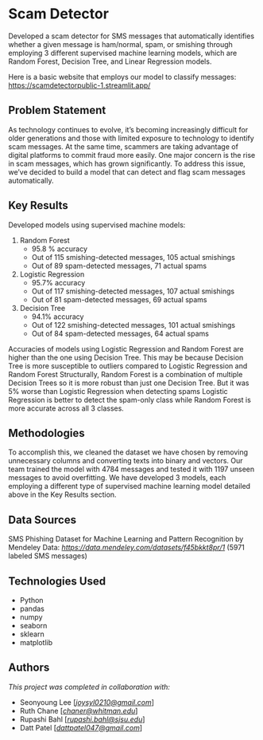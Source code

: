 # Scam Detector

Developed a scam detector for SMS messages that automatically identifies whether a given message is ham/normal, spam, or smishing through employing 3 different supervised machine learning models, which are Random Forest, Decision Tree, and Linear Regression models.

Here is a basic website that employs our model to classify messages: https://scamdetectorpublic-1.streamlit.app/

## Problem Statement <!--- do not change this line -->

As technology continues to evolve, it’s becoming increasingly difficult for older generations and those with limited exposure to technology to identify scam messages. At the same time, scammers are taking advantage of digital platforms to commit fraud more easily. One major concern is the rise in scam messages, which has grown significantly. To address this issue, we’ve decided to build a model that can detect and flag scam messages automatically.

## Key Results <!--- do not change this line -->

Developed models using supervised machine models:
1. Random Forest
   - 95.8 % accuracy
   - Out of 115 smishing-detected messages, 105 actual smishings
   - Out of 89 spam-detected messages, 71 actual spams
2. Logistic Regression
   - 95.7% accuracy
   - Out of 117 smishing-detected messages, 107 actual smishings
   - Out of 81 spam-detected messages, 69 actual spams
4. Decision Tree
   - 94.1% accuracy
   - Out of 122 smishing-detected messages, 101 actual smishings
   - Out of 84 spam-detected messages, 64 actual spams

Accuracies of models using Logistic Regression and Random Forest are higher than the one using Decision Tree. 
This may be because Decision Tree is more susceptible to outliers compared to Logistic Regression and Random Forest
Structurally, Random Forest is a combination of multiple Decision Trees so it is more robust than just one Decision Tree. 
But it was 5% worse than Logistic Regression when detecting spams
Logistic Regression is better to detect the spam-only class while Random Forest is more accurate across all 3 classes.

## Methodologies <!--- do not change this line -->

To accomplish this, we cleaned the dataset we have chosen by removing unnecessary columns and converting texts into binary and vectors.
Our team trained the model with 4784 messages and tested it with 1197 unseen messages to avoid overfitting. We have developed 3 models, 
each employing a different type of supervised machine learning model detailed above in the Key Results section.


## Data Sources <!--- do not change this line -->

SMS Phishing Dataset for Machine Learning and Pattern Recognition by Mendeley Data: *https://data.mendeley.com/datasets/f45bkkt8pr/1* 
(5971 labeled SMS messages)

## Technologies Used <!--- do not change this line -->

- Python
- pandas
- numpy
- seaborn
- sklearn
- matplotlib


## Authors <!--- do not change this line -->

*This project was completed in collaboration with:*
- Seonyoung Lee [*joysyl0210@gmail.com*]
- Ruth Chane [*chaner@whitman.edu*]
- Rupashi Bahl [*rupashi.bahl@sjsu.edu*]
- Datt Patel [*dattpatel047@gmail.com*]
